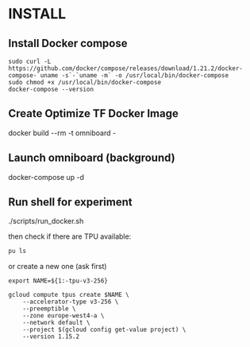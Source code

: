 # INSTALL

## Install Docker compose
```
sudo curl -L https://github.com/docker/compose/releases/download/1.21.2/docker-compose-`uname -s`-`uname -m` -o /usr/local/bin/docker-compose
sudo chmod +x /usr/local/bin/docker-compose
docker-compose --version
```

## Create Optimize TF Docker Image
docker build --rm -t omniboard -


## Launch omniboard (background)
docker-compose up -d 

## Run shell for experiment
./scripts/run_docker.sh

then check if there are TPU available:
```bash
pu ls
```
or create a new one (ask first)
```
export NAME=${1:-tpu-v3-256}

gcloud compute tpus create $NAME \
    --accelerator-type v3-256 \
    --preemptible \
    --zone europe-west4-a \
    --network default \
    --project $(gcloud config get-value project) \
    --version 1.15.2
```

